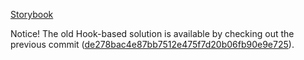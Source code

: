 [Storybook](https://harjis.github.io/react-table-prototypes)

Notice! The old Hook-based solution is available by checking out the previous commit ([de278bac4e87bb7512e475f7d20b06fb90e9e725](https://github.com/harjis/react-table-prototypes/commit/de278bac4e87bb7512e475f7d20b06fb90e9e725)).